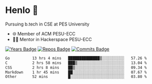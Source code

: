 
# Henlo 🌊

Pursuing b.tech in CSE at PES University

 - 🌐 Member of ACM PESU-ECC
 - 👨‍💻 Mentor in Hackerspace PESU-ECC

 [![Years Badge](https://badges.pufler.dev/years/bwaklog)](https://badges.pufler.dev) 
 [![Repos Badge](https://badges.pufler.dev/repos/bwaklog)](https://badges.pufler.dev)
 [![Commits Badge](https://badges.pufler.dev/commits/monthly/bwaklog)](https://badges.pufler.dev)

<!--START_SECTION:waka-->

```txt
Go          13 hrs 4 mins   ██████████████▒░░░░░░░░░░   57.26 %
C           2 hrs 58 mins   ███▒░░░░░░░░░░░░░░░░░░░░░   13.04 %
CSS         2 hrs 8 mins    ██▒░░░░░░░░░░░░░░░░░░░░░░   09.34 %
Markdown    1 hr 45 mins    ██░░░░░░░░░░░░░░░░░░░░░░░   07.67 %
Other       52 mins         █░░░░░░░░░░░░░░░░░░░░░░░░   03.80 %
```

<!--END_SECTION:waka-->
